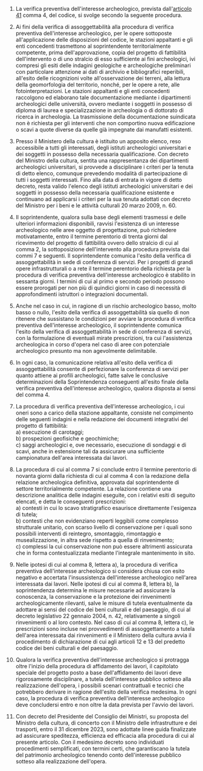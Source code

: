 1. La verifica preventiva dell'interesse archeologico, prevista dall'[articolo 41](/index.html?article=articolo-41&version=1) comma 4, del codice, si svolge secondo la seguente procedura.

2. Ai fini della verifica di assoggettabilità alla procedura di verifica preventiva dell'interesse archeologico, per le opere sottoposte all'applicazione delle disposizioni del codice, le stazioni appaltanti e gli enti concedenti trasmettono al soprintendente territorialmente competente, prima dell'approvazione, copia del progetto di fattibilità dell'intervento o di uno stralcio di esso sufficiente ai fini archeologici, ivi compresi gli esiti delle indagini geologiche e archeologiche preliminari con particolare attenzione ai dati di archivio e bibliografici reperibili, all'esito delle ricognizioni volte all'osservazione dei terreni, alla lettura della geomorfologia del territorio, nonché, per le opere a rete, alle fotointerpretazioni. Le stazioni appaltanti e gli enti concedenti raccolgono ed elaborano tale documentazione mediante i dipartimenti archeologici delle università, ovvero mediante i soggetti in possesso di diploma di laurea e specializzazione in archeologia o di dottorato di ricerca in archeologia. La trasmissione della documentazione suindicata non è richiesta per gli interventi che non comportino nuova edificazione o scavi a quote diverse da quelle già impegnate dai manufatti esistenti.

3. Presso il Ministero della cultura è istituito un apposito elenco, reso accessibile a tutti gli interessati, degli istituti archeologici universitari e dei soggetti in possesso della necessaria qualificazione. Con decreto del Ministro della cultura, sentita una rappresentanza dei dipartimenti archeologici universitari, si provvede a disciplinare i criteri per la tenuta di detto elenco, comunque prevedendo modalità di partecipazione di tutti i soggetti interessati. Fino alla data di entrata in vigore di detto decreto, resta valido l'elenco degli istituti archeologici universitari e dei soggetti in possesso della necessaria qualificazione esistente e continuano ad applicarsi i criteri per la sua tenuta adottati con decreto del Ministro per i beni e le attività culturali 20 marzo 2009, n. 60.

4. Il soprintendente, qualora sulla base degli elementi trasmessi e delle ulteriori informazioni disponibili, ravvisi l'esistenza di un interesse archeologico nelle aree oggetto di progettazione, può richiedere motivatamente, entro il termine perentorio di trenta giorni dal ricevimento del progetto di fattibilità ovvero dello stralcio di cui al comma 2, la sottoposizione dell'intervento alla procedura prevista dai commi 7 e seguenti. Il soprintendente comunica l'esito della verifica di assoggettabilità in sede di conferenza di servizi. Per i progetti di grandi opere infrastrutturali o a rete il termine perentorio della richiesta per la procedura di verifica preventiva dell'interesse archeologico è stabilito in sessanta giorni. I termini di cui al primo e secondo periodo possono essere prorogati per non più di quindici giorni in caso di necessità di approfondimenti istruttori o integrazioni documentali.

5. Anche nel caso in cui, in ragione di un rischio archeologico basso, molto basso o nullo, l'esito della verifica di assoggettabilità sia quello di non ritenere che sussistano le condizioni per avviare la procedura di verifica preventiva dell'interesse archeologico, il soprintendente comunica l'esito della verifica di assoggettabilità in sede di conferenza di servizi, con la formulazione di eventuali mirate prescrizioni, tra cui l'assistenza archeologica in corso d'opera nel caso di aree con potenziale archeologico presunto ma non agevolmente delimitabile.

6. In ogni caso, la comunicazione relativa all'esito della verifica di assoggettabilità consente di perfezionare la conferenza di servizi per quanto attiene ai profili archeologici, fatte salve le conclusive determinazioni della Soprintendenza conseguenti all'esito finale della verifica preventiva dell'interesse archeologico, qualora disposta ai sensi del comma 4.

7. La procedura di verifica preventiva dell'interesse archeologico, i cui oneri sono a carico della stazione appaltante, consiste nel compimento delle seguenti indagini e nella redazione dei documenti integrativi del progetto di fattibilità:<br>a) esecuzione di carotaggi;<br>b) prospezioni geofisiche e geochimiche;<br>c) saggi archeologici e, ove necessario, esecuzione di sondaggi e di scavi, anche in estensione tali da assicurare una sufficiente campionatura dell'area interessata dai lavori.

8. La procedura di cui al comma 7 si conclude entro il termine perentorio di novanta giorni dalla richiesta di cui al comma 4 con la redazione della relazione archeologica definitiva, approvata dal soprintendente di settore territorialmente competente. La relazione contiene una descrizione analitica delle indagini eseguite, con i relativi esiti di seguito elencati, e detta le conseguenti prescrizioni:<br>a) contesti in cui lo scavo stratigrafico esaurisce direttamente l'esigenza di tutela;<br>b) contesti che non evidenziano reperti leggibili come complesso strutturale unitario, con scarso livello di conservazione per i quali sono possibili interventi di reintegro, smontaggio, rimontaggio e musealizzazione, in altra sede rispetto a quella di rinvenimento;<br>c) complessi la cui conservazione non può essere altrimenti assicurata che in forma contestualizzata mediante l'integrale mantenimento in sito.

9. Nelle ipotesi di cui al comma 8, lettera a), la procedura di verifica preventiva dell'interesse archeologico si considera chiusa con esito negativo e accertata l'insussistenza dell'interesse archeologico nell'area interessata dai lavori. Nelle ipotesi di cui al comma 8, lettera b), la soprintendenza determina le misure necessarie ad assicurare la conoscenza, la conservazione e la protezione dei rinvenimenti archeologicamente rilevanti, salve le misure di tutela eventualmente da adottare ai sensi del codice dei beni culturali e del paesaggio, di cui al decreto legislativo 22 gennaio 2004, n. 42, relativamente a singoli rinvenimenti o al loro contesto. Nel caso di cui al comma 8, lettera c), le prescrizioni sono incluse nei provvedimenti di assoggettamento a tutela dell'area interessata dai rinvenimenti e il Ministero della cultura avvia il procedimento di dichiarazione di cui agli articoli 12 e 13 del predetto codice dei beni culturali e del paesaggio.

10. Qualora la verifica preventiva dell'interesse archeologico si protragga oltre l'inizio della procedura di affidamento dei lavori, il capitolato speciale del progetto posto a base dell'affidamento dei lavori deve rigorosamente disciplinare, a tutela dell'interesse pubblico sotteso alla realizzazione dell'opera, i possibili scenari contrattuali e tecnici che potrebbero derivare in ragione dell'esito della verifica medesima. In ogni caso, la procedura di verifica preventiva dell'interesse archeologico deve concludersi entro e non oltre la data prevista per l'avvio dei lavori.

11. Con decreto del Presidente del Consiglio dei Ministri, su proposta del Ministro della cultura, di concerto con il Ministro delle infrastrutture e dei trasporti, entro il 31 dicembre 2023, sono adottate linee guida finalizzate ad assicurare speditezza, efficienza ed efficacia alla procedura di cui al presente articolo. Con il medesimo decreto sono individuati procedimenti semplificati, con termini certi, che garantiscano la tutela del patrimonio archeologico tenendo conto dell'interesse pubblico sotteso alla realizzazione dell'opera.